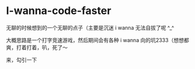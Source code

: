 # I-wanna-code-faster

无聊的时候想到的一个无聊的点子（主要是沉迷 i wanna 无法自拔了呢 ^_^

大概思路是一个打字竞速游戏，然后期间会有各种 i wanna 向的坑2333（想想都爽，打着打着，叭，死了～

来，勾引一下
